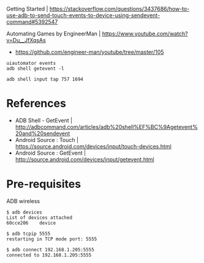 

Getting Started | https://stackoverflow.com/questions/3437686/how-to-use-adb-to-send-touch-events-to-device-using-sendevent-command#5392547

Automating Games by EngineerMan | https://www.youtube.com/watch?v=Du__JfXqsAs
* https://github.com/engineer-man/youtube/tree/master/105


```
uiautomator events
adb shell getevent -l
```

```
adb shell input tap 757 1694
```

# References 

* ADB Shell - GetEvent | http://adbcommand.com/articles/adb%20shell%EF%BC%9Agetevent%20and%20sendevent
* Android Source : Touch  | https://source.android.com/devices/input/touch-devices.html 
* Android Source : GetEvent | http://source.android.com/devices/input/getevent.html



# Pre-requisites 

ADB wireless
```
$ adb devices
List of devices attached
60cce206	device

$ adb tcpip 5555
restarting in TCP mode port: 5555

$ adb connect 192.168.1.205:5555
connected to 192.168.1.205:5555
```
